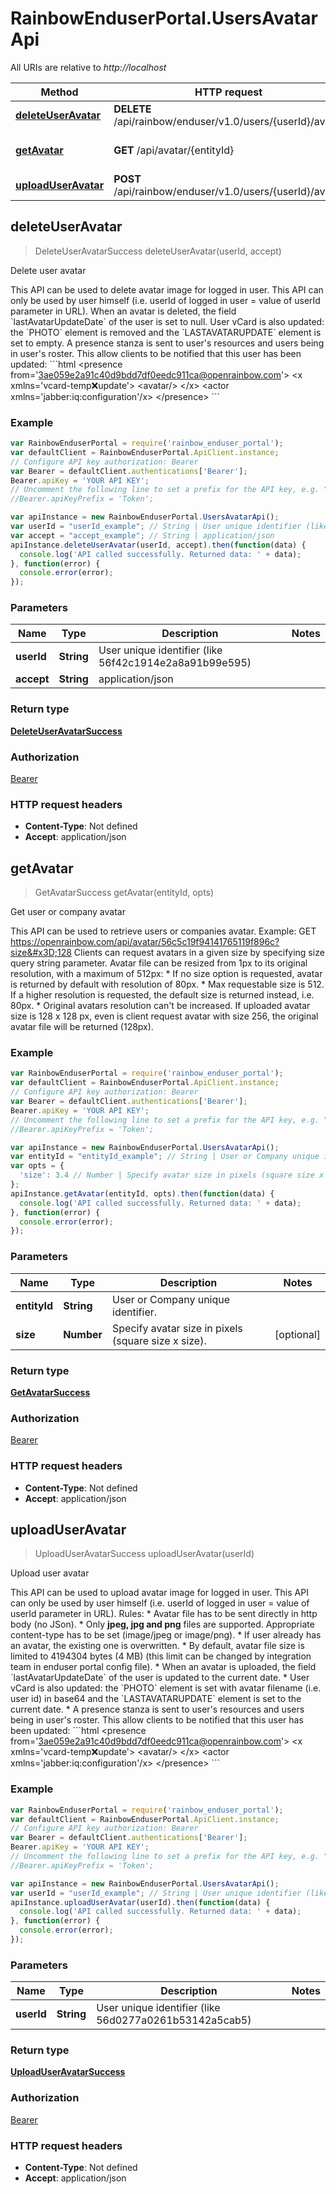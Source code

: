 # RainbowEnduserPortal.UsersAvatarApi

All URIs are relative to *http://localhost*

Method | HTTP request | Description
------------- | ------------- | -------------
[**deleteUserAvatar**](UsersAvatarApi.md#deleteUserAvatar) | **DELETE** /api/rainbow/enduser/v1.0/users/{userId}/avatar | Delete user avatar
[**getAvatar**](UsersAvatarApi.md#getAvatar) | **GET** /api/avatar/{entityId} | Get user or company avatar
[**uploadUserAvatar**](UsersAvatarApi.md#uploadUserAvatar) | **POST** /api/rainbow/enduser/v1.0/users/{userId}/avatar | Upload user avatar



## deleteUserAvatar

> DeleteUserAvatarSuccess deleteUserAvatar(userId, accept)

Delete user avatar

This API can be used to delete avatar image for logged in user.    This API can only be used by user himself (i.e. userId of logged in user &#x3D; value of userId parameter in URL).       When an avatar is deleted, the field &#x60;lastAvatarUpdateDate&#x60; of the user is set to null.    User vCard is also updated: the &#x60;PHOTO&#x60; element is removed and the &#x60;LASTAVATARUPDATE&#x60; element is set to empty.       A presence stanza is sent to user&#39;s resources and users being in user&#39;s roster. This allow clients to be notified that this user has been updated:        &#x60;&#x60;&#x60;html &lt;presence from&#x3D;&#39;3ae059e2a91c40d9bdd7df0eedc911ca@openrainbow.com&#39;&gt;        &lt;x xmlns&#x3D;&#39;vcard-temp:x:update&#39;&gt;            &lt;avatar/&gt;        &lt;/x&gt;        &lt;actor xmlns&#x3D;&#39;jabber:iq:configuration&#39;/x&gt;    &lt;/presence&gt; &#x60;&#x60;&#x60; 

### Example

```javascript
var RainbowEnduserPortal = require('rainbow_enduser_portal');
var defaultClient = RainbowEnduserPortal.ApiClient.instance;
// Configure API key authorization: Bearer
var Bearer = defaultClient.authentications['Bearer'];
Bearer.apiKey = 'YOUR API KEY';
// Uncomment the following line to set a prefix for the API key, e.g. "Token" (defaults to null)
//Bearer.apiKeyPrefix = 'Token';

var apiInstance = new RainbowEnduserPortal.UsersAvatarApi();
var userId = "userId_example"; // String | User unique identifier (like 56f42c1914e2a8a91b99e595)
var accept = "accept_example"; // String | application/json
apiInstance.deleteUserAvatar(userId, accept).then(function(data) {
  console.log('API called successfully. Returned data: ' + data);
}, function(error) {
  console.error(error);
});

```

### Parameters



Name | Type | Description  | Notes
------------- | ------------- | ------------- | -------------
 **userId** | **String**| User unique identifier (like 56f42c1914e2a8a91b99e595) | 
 **accept** | **String**| application/json | 

### Return type

[**DeleteUserAvatarSuccess**](DeleteUserAvatarSuccess.md)

### Authorization

[Bearer](../README.md#Bearer)

### HTTP request headers

- **Content-Type**: Not defined
- **Accept**: application/json


## getAvatar

> GetAvatarSuccess getAvatar(entityId, opts)

Get user or company avatar

This API can be used to retrieve users or companies avatar.    Example: GET https://openrainbow.com/api/avatar/56c5c19f94141765119f896c?size&#x3D;128       Clients can request avatars in a given size by specifying size query string parameter.    Avatar file can be resized from 1px to its original resolution, with a maximum of 512px:   * If no size option is requested, avatar is returned by default with resolution of 80px. * Max requestable size is 512. If a higher resolution is requested, the default size is returned instead, i.e. 80px. * Original avatars resolution can&#39;t be increased. If uploaded avatar size is 128 x 128 px, even is client request avatar with size 256, the original avatar file will be returned (128px).  

### Example

```javascript
var RainbowEnduserPortal = require('rainbow_enduser_portal');
var defaultClient = RainbowEnduserPortal.ApiClient.instance;
// Configure API key authorization: Bearer
var Bearer = defaultClient.authentications['Bearer'];
Bearer.apiKey = 'YOUR API KEY';
// Uncomment the following line to set a prefix for the API key, e.g. "Token" (defaults to null)
//Bearer.apiKeyPrefix = 'Token';

var apiInstance = new RainbowEnduserPortal.UsersAvatarApi();
var entityId = "entityId_example"; // String | User or Company unique identifier.
var opts = {
  'size': 3.4 // Number | Specify avatar size in pixels (square size x size).
};
apiInstance.getAvatar(entityId, opts).then(function(data) {
  console.log('API called successfully. Returned data: ' + data);
}, function(error) {
  console.error(error);
});

```

### Parameters



Name | Type | Description  | Notes
------------- | ------------- | ------------- | -------------
 **entityId** | **String**| User or Company unique identifier. | 
 **size** | **Number**| Specify avatar size in pixels (square size x size). | [optional] 

### Return type

[**GetAvatarSuccess**](GetAvatarSuccess.md)

### Authorization

[Bearer](../README.md#Bearer)

### HTTP request headers

- **Content-Type**: Not defined
- **Accept**: application/json


## uploadUserAvatar

> UploadUserAvatarSuccess uploadUserAvatar(userId)

Upload user avatar

This API can be used to upload avatar image for logged in user. This API can only be used by user himself (i.e. userId of logged in user &#x3D; value of userId parameter in URL).    Rules:   * Avatar file has to be sent directly in http body (no JSon). * Only **jpeg, jpg and png** files are supported. Appropriate content-type has to be set (image/jpeg or image/png). * If user already has an avatar, the existing one is overwritten. * By default, avatar file size is limited to 4194304 bytes (4 MB) (this limit can be changed by integration team in enduser portal config file). * When an avatar is uploaded, the field &#x60;lastAvatarUpdateDate&#x60; of the user is updated to the current date. * User vCard is also updated: the &#x60;PHOTO&#x60; element is set with avatar filename (i.e. user id) in base64 and the &#x60;LASTAVATARUPDATE&#x60; element is set to the current date. * A presence stanza is sent to user&#39;s resources and users being in user&#39;s roster. This allow clients to be notified that this user has been updated:      &#x60;&#x60;&#x60;html &lt;presence from&#x3D;&#39;3ae059e2a91c40d9bdd7df0eedc911ca@openrainbow.com&#39;&gt;        &lt;x xmlns&#x3D;&#39;vcard-temp:x:update&#39;&gt;            &lt;avatar/&gt;        &lt;/x&gt;        &lt;actor xmlns&#x3D;&#39;jabber:iq:configuration&#39;/x&gt;    &lt;/presence&gt; &#x60;&#x60;&#x60;  

### Example

```javascript
var RainbowEnduserPortal = require('rainbow_enduser_portal');
var defaultClient = RainbowEnduserPortal.ApiClient.instance;
// Configure API key authorization: Bearer
var Bearer = defaultClient.authentications['Bearer'];
Bearer.apiKey = 'YOUR API KEY';
// Uncomment the following line to set a prefix for the API key, e.g. "Token" (defaults to null)
//Bearer.apiKeyPrefix = 'Token';

var apiInstance = new RainbowEnduserPortal.UsersAvatarApi();
var userId = "userId_example"; // String | User unique identifier (like 56d0277a0261b53142a5cab5)
apiInstance.uploadUserAvatar(userId).then(function(data) {
  console.log('API called successfully. Returned data: ' + data);
}, function(error) {
  console.error(error);
});

```

### Parameters



Name | Type | Description  | Notes
------------- | ------------- | ------------- | -------------
 **userId** | **String**| User unique identifier (like 56d0277a0261b53142a5cab5) | 

### Return type

[**UploadUserAvatarSuccess**](UploadUserAvatarSuccess.md)

### Authorization

[Bearer](../README.md#Bearer)

### HTTP request headers

- **Content-Type**: Not defined
- **Accept**: application/json

